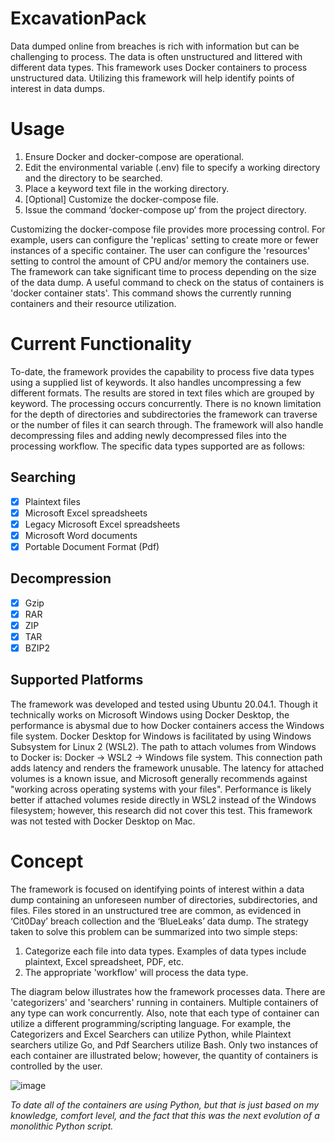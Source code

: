 # ExcavationPack
Data dumped online from breaches is rich with information but can be challenging to process. The data is often unstructured and littered with different data types.
This framework uses Docker containers to process unstructured data. Utilizing this framework will help identify points of interest in data dumps.


# Usage
1.	Ensure Docker and docker-compose are operational.
2.	Edit the environmental variable (.env) file to specify a working directory and the directory to be searched. 
3.	Place a keyword text file in the working directory.
4.	[Optional] Customize the docker-compose file.
5.	Issue the command ‘docker-compose up’ from the project directory.

Customizing the docker-compose file provides more processing control. For example, users can configure the 'replicas' setting to create more or fewer instances of a specific container. The user can configure the 'resources' setting to control the amount of CPU and/or memory the containers use. The framework can take significant time to process depending on the size of the data dump. A useful command to check on the status of containers is 'docker container stats'. This command shows the currently running containers and their resource utilization.

# Current Functionality
To-date, the framework provides the capability to process five data types using a supplied list of keywords. It also handles uncompressing a few different formats. The results are stored in text files which are grouped by keyword. The processing occurs concurrently. There is no known limitation for the depth of directories and subdirectories the framework can traverse or the number of files it can search through. The framework will also handle decompressing files and adding newly decompressed files into the processing workflow. The specific data types supported are as follows:

## Searching
- [x] Plaintext files
- [x] Microsoft Excel spreadsheets
- [x] Legacy Microsoft Excel spreadsheets
- [x] Microsoft Word documents
- [x] Portable Document Format (Pdf)

## Decompression
- [x] Gzip
- [x] RAR
- [x] ZIP
- [x] TAR
- [x] BZIP2

## Supported Platforms
The framework was developed and tested using Ubuntu 20.04.1. Though it technically works on Microsoft Windows using Docker Desktop, the performance is abysmal due to how Docker containers access the Windows file system. Docker Desktop for Windows is facilitated by using Windows Subsystem for Linux 2 (WSL2). The path to attach volumes from Windows to Docker is: Docker -> WSL2 -> Windows file system. This connection path adds latency and renders the framework unusable. The latency for attached volumes is a known issue, and Microsoft generally recommends against "working across operating systems with your files". Performance is likely better if attached volumes reside directly in WSL2 instead of the Windows filesystem; however, this research did not cover this test. This framework was not tested with Docker Desktop on Mac. 

# Concept
The framework is focused on identifying points of interest within a data dump containing an unforeseen number of directories, subdirectories, and files. Files stored in an unstructured tree are common, as evidenced in ‘Cit0Day’ breach collection and the ‘BlueLeaks’ data dump. The strategy taken to solve this problem can be summarized into two simple steps:
1. Categorize each file into data types. Examples of data types include plaintext, Excel spreadsheet, PDF, etc.
2. The appropriate 'workflow' will process the data type. 

The diagram below illustrates how the framework processes data. There are 'categorizers' and 'searchers' running in containers. Multiple containers of any type can work concurrently. Also, note that each type of container can utilize a different programming/scripting language. For example, the Categorizers and Excel Searchers can utilize Python, while Plaintext searchers utilize Go, and Pdf Searchers utilize Bash. Only two instances of each container are illustrated below; however, the quantity of containers is controlled by the user.

![image](https://user-images.githubusercontent.com/45752781/111229585-607e8580-85a3-11eb-9b7d-7bdde6de9dfe.png)

*To date all of the containers are using Python, but that is just based on my knowledge, comfort level, and the fact that this was the next evolution of a monolithic Python script.*
